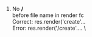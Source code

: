 1. No **/** \
   before file name in render fc \
   Correct:  res.render('create'... \
   Error:    res.render('/create'.... \
     

